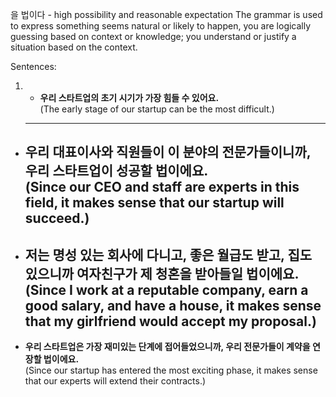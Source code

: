 을 법이다 - high possibility and reasonable expectation The grammar is used to express something seems natural or likely to happen, you are logically guessing based on context or knowledge; you understand or justify a situation based on the context.

Sentences: 
1. - **우리 스타트업의 초기 시기가 가장 힘들 수 있어요.**  
    (The early stage of our startup can be the most difficult.)
    ---------------------------------------------------------------
    
- **우리 대표이사와 직원들이 이 분야의 전문가들이니까, 우리 스타트업이 성공할 법이에요.**  
    (Since our CEO and staff are experts in this field, it makes sense that our startup will succeed.)
    ---------------------------------------------------------------
    
- **저는 명성 있는 회사에 다니고, 좋은 월급도 받고, 집도 있으니까 여자친구가 제 청혼을 받아들일 법이에요.**  
    (Since I work at a reputable company, earn a good salary, and have a house, it makes sense that my girlfriend would accept my proposal.)
    ---------------------------------------------------------------
    
- **우리 스타트업은 가장 재미있는 단계에 접어들었으니까, 우리 전문가들이 계약을 연장할 법이에요.**  
    (Since our startup has entered the most exciting phase, it makes sense that our experts will extend their contracts.)